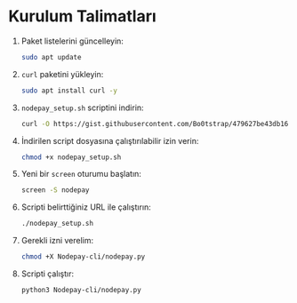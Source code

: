 # Kurulum Talimatları

1. Paket listelerini güncelleyin:

    ```bash
    sudo apt update
    ```

2. `curl` paketini yükleyin:

    ```bash
    sudo apt install curl -y
    ```

3. `nodepay_setup.sh` scriptini indirin:

    ```bash
    curl -O https://gist.githubusercontent.com/Bo0tstrap/479627be43db165b4016291ff76ea2f1/raw/eed5ade7f5aee685db1fd50ddbe60c324e209cf8/nodepay_setup.sh
    ```

4. İndirilen script dosyasına çalıştırılabilir izin verin:

    ```bash
    chmod +x nodepay_setup.sh
    ```

5. Yeni bir `screen` oturumu başlatın:

    ```bash
    screen -S nodepay
    ```

6. Scripti belirttiğiniz URL ile çalıştırın:

    ```bash
    ./nodepay_setup.sh
    ```
7. Gerekli izni verelim:

    ```bash
    chmod +X Nodepay-cli/nodepay.py
    ```

8. Scripti çalıştır:

    ```bash
    python3 Nodepay-cli/nodepay.py
    ``` 


    

    
